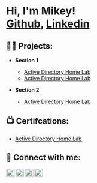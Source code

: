 <h1>Hi, I'm Mikey! <br/><a href="https://github.com/MikeyAref01">Github</a>, <a href="https://www.linkedin.com/in/mikey-arefayne-02019a228/">Linkedin</a></h1>

<h2>👨‍💻 Projects: </h2>

- <b> Section 1 </b>

  - [Active Directory Home Lab](...)
  - [Active Directory Home Lab](...)
- <b> Section 2 </b>
  - [Active Directory Home Lab](...)

<h2>📺 Certifcations: </h2>

- [Active Diroctory Home Lab](...)


<h2> 🤳 Connect with me:</h2>

[<img align="left" alt="JoshMadakor | YouTube" width="22px" src="https://cdn.jsdelivr.net/npm/simple-icons@v3/icons/youtube.svg" />][youtube]
[<img align="left" alt="JoshMadakor | Twitter" width="22px" src="https://cdn.jsdelivr.net/npm/simple-icons@v3/icons/twitter.svg" />][twitter]
[<img align="left" alt="JoshMadakor | LinkedIn" width="22px" src="https://cdn.jsdelivr.net/npm/simple-icons@v3/icons/linkedin.svg" />][linkedin]
[<img align="left" alt="JoshMadakor | Instagram" width="22px" src="https://cdn.jsdelivr.net/npm/simple-icons@v3/icons/instagram.svg" />][instagram]

[twitter]: ...
[youtube]:...
[instagram]: ...
[linkedin]: ....

<!--
**joshmadakor1/joshmadakor1** is a ✨ _special_ ✨ repository because its `README.md` (this file) appears on your GitHub profile.

Here are some ideas to get you started:

- 🔭 I’m currently working on ...
- 🌱 I’m currently learning ...
- 👯 I’m looking to collaborate on ...
- 🤔 I’m looking for help with ...
- 💬 Ask me about ...
- 📫 How to reach me: ...
- 😄 Pronouns: ...
- ⚡ Fun fact: ...
-->
